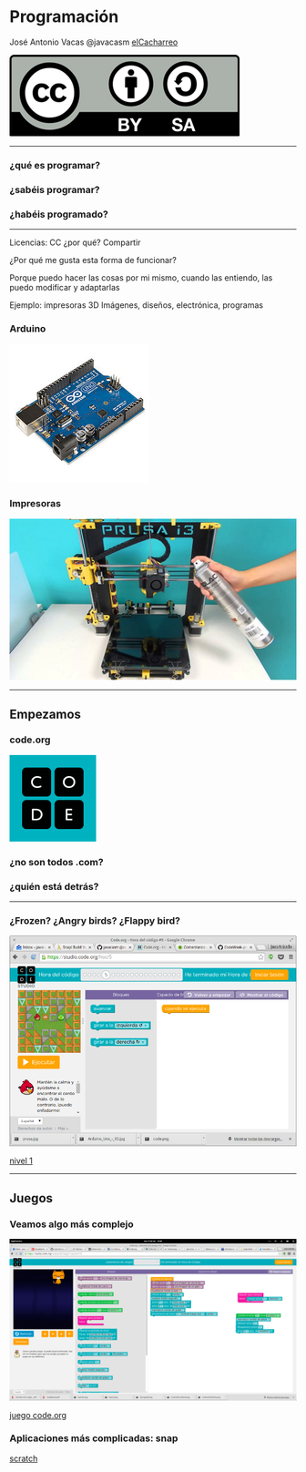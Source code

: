 # Programación

José Antonio Vacas @javacasm
[elCacharreo](http://blog.elcacharreo.com)

![CC](./images/Licencia_CC.png)

* * *

### ¿qué es programar?

### ¿sabéis programar?

### ¿habéis programado?

* * *
Licencias: 
	CC
	¿por qué?
	Compartir

¿Por qué me gusta esta forma de funcionar?

Porque puedo hacer las cosas por mi mismo, cuando las entiendo, las puedo modificar y adaptarlas

Ejemplo: impresoras 3D
Imágenes, diseños, electrónica, programas

### Arduino
![arduino](./images/Arduino_Uno_-_R3.jpg)

### Impresoras

![prusa](./images/prusa.jpg)

* * *

## Empezamos

### code.org

![code](./images/code.png)

### ¿no son todos .com?

### ¿quién está detrás?

* * * 

### ¿Frozen? ¿Angry birds? ¿Flappy bird?

![angry birds](./images/AngryBird_code.png)

[nivel 1](https://studio.code.org/hoc/1/	)

* * * 

## Juegos

### Veamos algo más complejo

![juego](./images/JuegoCode.png)

[juego code.org](https://studio.code.org/s/playlab/stage/1/puzzle/10)

### Aplicaciones más complicadas: snap

[scratch](http://snap.berkeley.edu/snapsource/snap.html)



